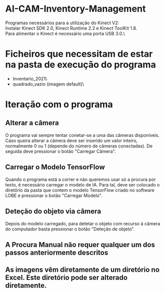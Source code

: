 # AI-CAM-Inventory-Management

Programas necessários para a utilização do Kinect V2:\
Instalar Kinect SDK 2.0, Kinect Runtime 2.2 e Kinect ToolKit 1.8.\
Para alimentar o Kinect é necessário uma porta USB 3.0.\

# Ficheiros que necessitam de estar na pasta de execução do programa
- Inventario_2021\
- quadrado_vazio (imagem default)\

# Iteração com o programa
## Alterar a câmera
O programa vai sempre tentar conetar-se a uma das câmeras disponíveis. Caso queira alterar a câmera deve ser inserido um valor inteiro, normalmente 0 ou 1 (depende do número de câmeras conectadas). De seguida deve pressionar o botão "Carregar Câmera". 

## Carregar o Modelo TensorFlow
Quando o programa está a correr e não queremos usar só a procura por texto, é necessário carregar o modelo de IA. Para tal, deve ser colocado o diretório da pasta que contem o modelo TensorFlow criado no software LOBE e pressionar o botão "Carregar Modelo".

## Deteção do objeto via câmera
Depois do modelo carregado, para detetar o objeto com recurso à câmera do computador basta pressionar o botão "Deteção de objeto".

## A Procura Manual não requer qualquer um dos passos anteriormente descritos

## As imagens vêm diretamente de um diretório no Excel. Este diretório pode ser alterado diretamente.
